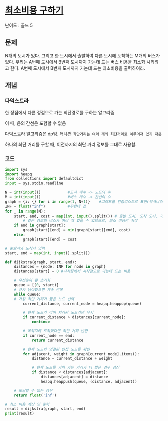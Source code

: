 # [최소비용 구하기](https://www.acmicpc.net/problem/1916)

난이도 : 골드 5

## 문제

N개의 도시가 있다. 그리고 한 도시에서 출발하여 다른 도시에 도착하는 M개의 버스가 있다. 우리는 A번째 도시에서 B번째 도시까지 가는데 드는 버스 비용을 최소화 시키려고 한다. A번째 도시에서 B번째 도시까지 가는데 드는 최소비용을 출력하여라.

## 개념

### 다익스트라

한 정점에서 다른 정점으로 가는 최단경로를 구하는 알고리즘

이 때, 음의 간선은 포함할 수 없음

다익스트라 알고리즘은 dp임. 왜냐면 `최단거리는 여러 개의 최단거리로 이루어져 있기 때문`

하나의 최단 거리를 구할 때, 이전까지의 최단 거리 정보를 그대로 사용함.

### 코드

```python
import sys
import heapq
from collections import defaultdict
input = sys.stdin.readline

N = int(input())            #도시 개수 -> 노드의 수
M = int(input())            #버스 개수 -> 간선의 수
graph = {i: {} for i in range(1, N+1)}    #그래프를 인접리스트로 표현(딕셔너리 of 딕셔너리)
INF = float("inf")          #무한대 값
for _ in range(M):
    start, end, cost = map(int, input().split()) # 출발 도시, 도착 도시, 가격
        # 같은 경로의 버스가 여러 개 있을 수 있으므로, 최소 비용만 저장
    if end in graph[start]:
        graph[start][end] = min(graph[start][end], cost)
    else:
        graph[start][end] = cost

# 출발지와 도착지 입력
start, end = map(int, input().split())

def dijkstra(graph, start, end):
    distances = {node: INF for node in graph}
    distances[start] = 0 #시작점에서 시작점으로 가는데 드는 비용

    # 우선순위 큐 초기화
    queue = [(0, start)]
    # 큐가 남아있으면 계속 반복
    while queue:
    # 가장 최단 거리가 짧은 노드 선택
        current_distance, current_node = heapq.heappop(queue)

        # 현재 노드가 이미 처리된 노드라면 무시
        if current_distance > distances[current_node]:
            continue

        # 목적지에 도착했다면 최단 거리 반환
        if current_node == end:
            return current_distance

        # 현재 노드와 연결된 인접 노드들 확인
        for adjacent, weight in graph[current_node].items():
            distance = current_distance + weight

            # 현재 노드를 거쳐 가는 거리가 더 짧은 경우 갱신
            if distance < distances[adjacent]:
                distances[adjacent] = distance
                heapq.heappush(queue, (distance, adjacent))

    # 도달할 수 없는 경우
    return float('inf')

# 최소 비용 계산 및 출력
result = dijkstra(graph, start, end)
print(result)
```
